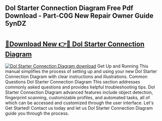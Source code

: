 ## Dol Starter Connection Diagram Free Pdf Download - Part-C0G New Repair Owner Guide 5ynDZ

# <h2><a href="http://dfjwtr.blite.top/?on=Dol+Starter+Connection+Diagram">🔗Download New 👉🔴 Dol Starter Connection Diagram</a></h2>

[![Dol Starter Connection Diagram download](https://i.imgur.com/lujVjoI.png)](http://dfjwtr.blite.top/?on=Dol+Starter+Connection+Diagram)
Get Up and Running This manual simplifies the process of setting up and using your new Dol Starter Connection Diagram with clear instructions and illustrations. Common Questions Dol Starter Connection Diagram This section addresses commonly asked questions and provides helpful troubleshooting tips. Dol Starter Connection Diagram advanced features include object detection, fingerprint scanning, customizable profiles, and automated tasks, all of which can be accessed and customized through the user interface. Let's Get Started! Contact us today and let us Dol Starter Connection Diagram guide you through the process.
